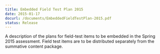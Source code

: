 ```yaml
---
title: Embedded Field Test Plan 2015
date: 2015-01-17
docurl: /documents/EmbeddedFieldTestPlan-2015.pdf
status: Release
---
```

A description of the plans for field-test items to be embedded in the Spring 2015 assessment. Field test items are to be distributed separately from the summative content package.